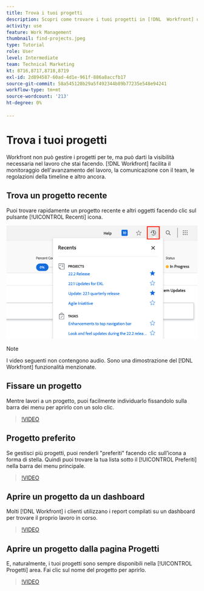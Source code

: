 ```yaml
---
title: Trova i tuoi progetti
description: Scopri come trovare i tuoi progetti in [!DNL  Workfront] utilizzo di pin, preferiti, dashboard e [!UICONTROL Progetti] pagina.
activity: use
feature: Work Management
thumbnail: find-projects.jpeg
type: Tutorial
role: User
level: Intermediate
team: Technical Marketing
kt: 8716,8717,8718,8719
exl-id: 2d894587-60ad-4d1e-961f-886a8accfb17
source-git-commit: 58a545120b29a5f492344b89b77235e548e94241
workflow-type: tm+mt
source-wordcount: '213'
ht-degree: 0%

---
```


# Trova i tuoi progetti

Workfront non può gestire i progetti per te, ma può darti la visibilità necessaria nel lavoro che stai facendo. [!DNL Workfront] facilita il monitoraggio dell&#39;avanzamento del lavoro, la comunicazione con il team, le regolazioni della timeline e altro ancora.

<!---
In this section, you will learn how to:

Find your projects in [!DNL Workfront]
Make your project visible to stakeholders
Find project communications
Use [!DNL Workfront] features when reviewing the task list to monitor project progress
--->

## Trova un progetto recente

Puoi trovare rapidamente un progetto recente e altri oggetti facendo clic sul pulsante [!UICONTROL Recenti] icona.

![[!UICONTROL Stato] campo espanso nell’intestazione del progetto](assets/recents.png)

>[!NOTE]
>
>I video seguenti non contengono audio. Sono una dimostrazione del [!DNL Workfront] funzionalità menzionate.

## Fissare un progetto

Mentre lavori a un progetto, puoi facilmente individuarlo fissandolo sulla barra dei menu per aprirlo con un solo clic.

>[!VIDEO](https://video.tv.adobe.com/v/335038/?quality=12)

## Progetto preferito

Se gestisci più progetti, puoi renderli &quot;preferiti&quot; facendo clic sull’icona a forma di stella. Quindi puoi trovare la tua lista sotto il [!UICONTROL Preferiti] nella barra dei menu principale.

>[!VIDEO](https://video.tv.adobe.com/v/335039/?quality=12)


## Aprire un progetto da un dashboard

Molti [!DNL Workfront] i clienti utilizzano i report compilati su un dashboard per trovare il proprio lavoro in corso.

>[!VIDEO](https://video.tv.adobe.com/v/335041/?quality=12)


## Aprire un progetto dalla pagina Progetti

E, naturalmente, i tuoi progetti sono sempre disponibili nella [!UICONTROL Progetti] area. Fai clic sul nome del progetto per aprirlo.

>[!VIDEO](https://video.tv.adobe.com/v/335040/?quality=12)
